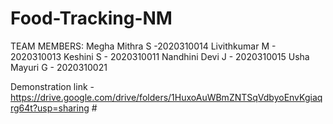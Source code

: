 # Food-Tracking-NM
TEAM MEMBERS:
Megha Mithra S -2020310014
Livithkumar M - 2020310013
Keshini S - 2020310011
Nandhini Devi J - 2020310015
Usha Mayuri G - 2020310021

Demonstration link - https://drive.google.com/drive/folders/1HuxoAuWBmZNTSqVdbyoEnvKgiaqrg64t?usp=sharing #
